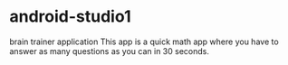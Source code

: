# android-studio1
brain trainer application
This app is a quick math app where you have to answer as many questions as you can in 30 seconds.
